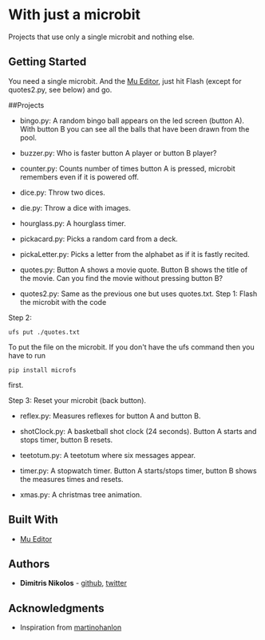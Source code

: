 # With just a microbit

Projects that use only a single microbit and nothing else.

## Getting Started

You need a single microbit. And the [Mu Editor](https://codewith.mu/), just hit 
Flash (except for quotes2.py, see below) and go.

##Projects
* bingo.py: A random bingo ball appears on the led screen (button A). With button B you can see all
the balls that have been drawn from the pool.

* buzzer.py: Who is faster button A player or button B player?

* counter.py: Counts number of times button A is pressed, microbit remembers even if it is powered off.

* dice.py: Throw two dices.

* die.py: Throw a dice with images.

* hourglass.py: A hourglass timer.

* pickacard.py: Picks a random card from a deck.

* pickaLetter.py: Picks a letter from the alphabet as if it is fastly recited.

* quotes.py: Button A shows a movie quote. Button B shows the title of the movie. Can you find the 
movie without pressing button B?

* quotes2.py: Same as the previous one but uses quotes.txt.
Step 1: Flash the microbit with the code

Step 2:
```
ufs put ./quotes.txt
```
To put the file on the microbit. If you don't have the ufs command then you have to run
```
pip install microfs
```
first.

Step 3:
Reset your microbit (back button).

* reflex.py: Measures reflexes for button A and button B.

* shotClock.py: A basketball shot clock (24 seconds). Button A starts and stops timer, button B resets.

* teetotum.py: A teetotum where six messages appear.

* timer.py: A stopwatch timer. Button A starts/stops timer, button B shows the measures times and resets.

* xmas.py: A christmas tree animation.

## Built With

* [Mu Editor](https://codewith.mu/)

## Authors

* **Dimitris Nikolos** - [github](https://github.com/dimnikolos), [twitter](https://twitter.com/dnikolos)

## Acknowledgments

* Inspiration from [martinohanlon](https://github.com/martinohanlon/microbit-micropython)

